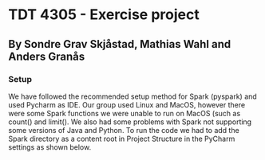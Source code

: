 # TDT 4305 - Exercise project
## By Sondre Grav Skjåstad, Mathias Wahl and Anders Granås
### Setup
We have followed the recommended setup method for Spark (pyspark) and used Pycharm as IDE. Our group used Linux and MacOS, however there were some Spark functions we were unable to run on MacOS (such as count() and limit(). We also had some problems with Spark not supporting some versions of Java and Python. To run the code we had to add the Spark directory as a content root in Project Structure in the PyCharm settings as shown below.
